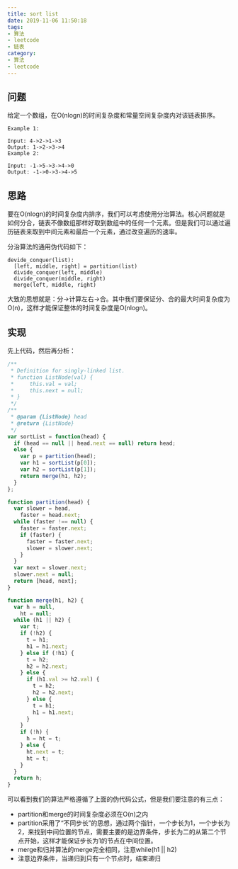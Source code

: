 ```yaml
---
title: sort list
date: 2019-11-06 11:50:18
tags:
- 算法
- leetcode
- 链表
category:
- 算法
- leetcode
---
```


## 问题
给定一个数组，在O(nlogn)的时间复杂度和常量空间复杂度内对该链表排序。

```
Example 1:

Input: 4->2->1->3
Output: 1->2->3->4
Example 2:

Input: -1->5->3->4->0
Output: -1->0->3->4->5
```
## 思路
要在O(nlogn)的时间复杂度内排序，我们可以考虑使用分治算法。核心问题就是如何分合，链表不像数组那样好取到数组中的任何一个元素。但是我们可以通过遍历链表来取到中间元素和最后一个元素，通过改变遍历的速率。

分治算法的通用伪代码如下：
```
devide_conquer(list):
  [left, middle, right] = partition(list)
  divide_conquer(left, middle)
  divide_conquer(middle, right)
  merge(left, middle, right)
```
大致的思想就是：分->计算左右->合。其中我们要保证分、合的最大时间复杂度为O(n)，这样才能保证整体的时间复杂度是O(nlogn)。

## 实现
先上代码，然后再分析：
```javascript
/**
 * Definition for singly-linked list.
 * function ListNode(val) {
 *     this.val = val;
 *     this.next = null;
 * }
 */
/**
 * @param {ListNode} head
 * @return {ListNode}
 */
var sortList = function(head) {
  if (head == null || head.next == null) return head;
  else {
    var p = partition(head);
    var h1 = sortList(p[0]);
    var h2 = sortList(p[1]);
    return merge(h1, h2);
  }
};

function partition(head) {
  var slower = head,
    faster = head.next;
  while (faster !== null) {
    faster = faster.next;
    if (faster) {
      faster = faster.next;
      slower = slower.next;
    }
  }
  var next = slower.next;
  slower.next = null;
  return [head, next];
}

function merge(h1, h2) {
  var h = null,
    ht = null;
  while (h1 || h2) {
    var t;
    if (!h2) {
      t = h1;
      h1 = h1.next;
    } else if (!h1) {
      t = h2;
      h2 = h2.next;
    } else {
      if (h1.val >= h2.val) {
        t = h2;
        h2 = h2.next;
      } else {
        t = h1;
        h1 = h1.next;
      }
    }
    if (!h) {
      h = ht = t;
    } else {
      ht.next = t;
      ht = t;
    }
  }
  return h;
}
```
可以看到我们的算法严格遵循了上面的伪代码公式，但是我们要注意的有三点：
* partition和merge的时间复杂度必须在O(n)之内
* partition采用了“不同步长”的思想，通过两个指针，一个步长为1，一个步长为2，来找到中间位置的节点，需要主要的是边界条件，步长为二的从第二个节点开始，这样才能保证步长为1的节点在中间位置。
* merge和归并算法的merge完全相同，注意while(h1 || h2)
* 注意边界条件，当递归到只有一个节点时，结束递归